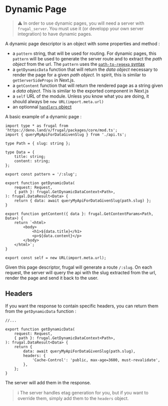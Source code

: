 # Dynamic Page

> ⚠️ In order to use dynamic pages, you will need a server with `frugal_server`. You must use it (or developp your own server integration) to have dynamic pages.

A dynamic page descriptor is an object with some properties and method :

- a `pattern` string, that will be used for routing. For dynamic pages, this `pattern` will be used to generate the server route and to extract the _path object_ from the url. The `pattern` uses the [`path-to-regexp` syntax](https://github.com/pillarjs/path-to-regexp)
- a `getDynamicData` function that will return the _data object_ necessary to render the page for a given _path object_. In spirit, this is similar to `getServerSideProps` in Next.js.
- a `getContent` function that will return the rendered page as a string given a _data object_. This is similar to the exported component in Next.js
- a `self` URL of the module. Unless you know what you are doing, it should always be `new URL(import.meta.url)`
- an optionnal [`handlers` object](/docs/concepts/page-descriptor/handlers)

A basic example of a dynamic page :

```tsx
import type * as frugal from 'https://deno.land/x/frugal/packages/core/mod.ts';
import { queryMyApiForDataGivenSlug } from './api.ts';

type Path = { slug: string };

type Data = {
    title: string;
    content: string;
};

export const pattern = '/:slug';

export function getDynamicData(
    request: Request,
    { path }: frugal.GetDynamicDataContext<Path>,
): frugal.DataResult<Data> {
    return { data: await queryMyApiForDataGivenSlug(path.slug) };
}

export function getContent({ data }: frugal.GetContentParams<Path, Data>) {
    return `<html>
        <body>
            <h1>${data.title}</h1>
            <p>${data.content}</p>
        </body>
    </html>`;
}

export const self = new URL(import.meta.url);
```

Given this page descriptor, frugal will generate a route `/:slug`. On each request, the server will query the api with the slug extracted from the url, render the page and send it back to the user.

## Headers

If you want the response to contain specific headers, you can return them from the `getDynamicData` function :

```tsx
//...

export function getDynamicData(
    request: Request,
    { path }: frugal.GetDynamicDataContext<Path>,
): frugal.DataResult<Data> {
    return {
        data: await queryMyApiForDataGivenSlug(path.slug),
        headers: {
            'Cache-Control': 'public, max-age=3600, must-revalidate',
        },
    };
}
```

The server will add them in the response.

> ℹ️ The server handles etag generation for you, but if you want to override them, simply add them to the `headers` object.
